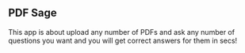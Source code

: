 ## PDF Sage
This app is about upload any number of PDFs and ask any number of questions you want and you will get correct answers for them in secs! 
